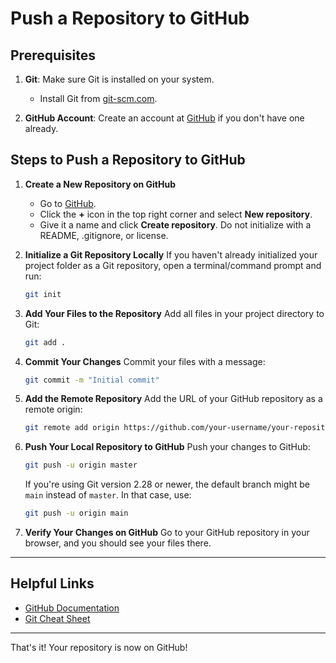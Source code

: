 
# Push a Repository to GitHub

## Prerequisites

1. **Git**: Make sure Git is installed on your system.
   - Install Git from [git-scm.com](https://git-scm.com).

2. **GitHub Account**: Create an account at [GitHub](https://github.com) if you don't have one already.

## Steps to Push a Repository to GitHub

1. **Create a New Repository on GitHub**
   - Go to [GitHub](https://github.com).
   - Click the **+** icon in the top right corner and select **New repository**.
   - Give it a name and click **Create repository**. Do not initialize with a README, .gitignore, or license.

2. **Initialize a Git Repository Locally**
   If you haven't already initialized your project folder as a Git repository, open a terminal/command prompt and run:
   ```bash
   git init
   ```

3. **Add Your Files to the Repository**
   Add all files in your project directory to Git:
   ```bash
   git add .
   ```

4. **Commit Your Changes**
   Commit your files with a message:
   ```bash
   git commit -m "Initial commit"
   ```

5. **Add the Remote Repository**
   Add the URL of your GitHub repository as a remote origin:
   ```bash
   git remote add origin https://github.com/your-username/your-repository.git
   ```

6. **Push Your Local Repository to GitHub**
   Push your changes to GitHub:
   ```bash
   git push -u origin master
   ```

   If you're using Git version 2.28 or newer, the default branch might be `main` instead of `master`. In that case, use:
   ```bash
   git push -u origin main
   ```

7. **Verify Your Changes on GitHub**
   Go to your GitHub repository in your browser, and you should see your files there.

---

## Helpful Links

- [GitHub Documentation](https://docs.github.com/en/github)
- [Git Cheat Sheet](https://education.github.com/git-cheat-sheet-education.pdf)

---

That's it! Your repository is now on GitHub!
